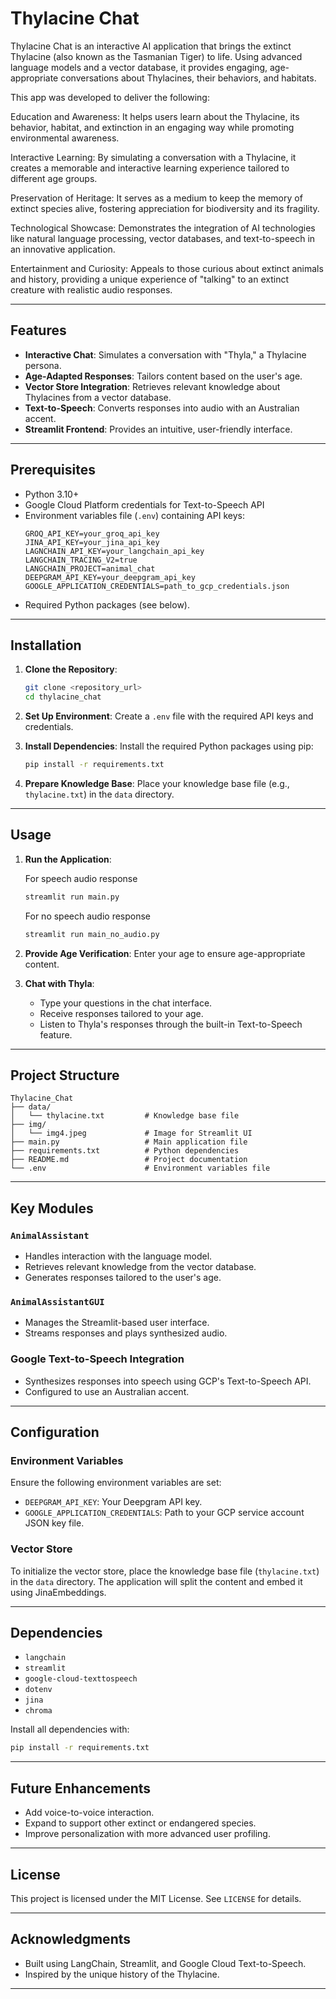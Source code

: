 
# Thylacine Chat

Thylacine Chat is an interactive AI application that brings the extinct Thylacine (also known as the Tasmanian Tiger) to life. 
Using advanced language models and a vector database, it provides engaging, age-appropriate conversations about Thylacines, their behaviors, and habitats.

This app was developed to deliver the following:

Education and Awareness: It helps users learn about the Thylacine, its behavior, habitat, and extinction in an engaging way while promoting environmental awareness.

Interactive Learning: By simulating a conversation with a Thylacine, it creates a memorable and interactive learning experience tailored to different age groups.

Preservation of Heritage: It serves as a medium to keep the memory of extinct species alive, fostering appreciation for biodiversity and its fragility.

Technological Showcase: Demonstrates the integration of AI technologies like natural language processing, vector databases, and text-to-speech in an innovative application.

Entertainment and Curiosity: Appeals to those curious about extinct animals and history, providing a unique experience of "talking" to an extinct creature with realistic audio responses.

---

## Features

- **Interactive Chat**: Simulates a conversation with "Thyla," a Thylacine persona.
- **Age-Adapted Responses**: Tailors content based on the user's age.
- **Vector Store Integration**: Retrieves relevant knowledge about Thylacines from a vector database.
- **Text-to-Speech**: Converts responses into audio with an Australian accent.
- **Streamlit Frontend**: Provides an intuitive, user-friendly interface.

---

## Prerequisites

- Python 3.10+
- Google Cloud Platform credentials for Text-to-Speech API
- Environment variables file (`.env`) containing API keys:
  ```
  GROQ_API_KEY=your_groq_api_key
  JINA_API_KEY=your_jina_api_key
  LAGNCHAIN_API_KEY=your_langchain_api_key
  LANGCHAIN_TRACING_V2=true
  LANGCHAIN_PROJECT=animal_chat 
  DEEPGRAM_API_KEY=your_deepgram_api_key
  GOOGLE_APPLICATION_CREDENTIALS=path_to_gcp_credentials.json
  ```
- Required Python packages (see below).

---

## Installation

1. **Clone the Repository**:

   ```bash
   git clone <repository_url>
   cd thylacine_chat
   ```

2. **Set Up Environment**:
   Create a `.env` file with the required API keys and credentials.

3. **Install Dependencies**:
   Install the required Python packages using pip:

   ```bash
   pip install -r requirements.txt
   ```

4. **Prepare Knowledge Base**:
   Place your knowledge base file (e.g., `thylacine.txt`) in the `data` directory.

---

## Usage

1. **Run the Application**:

   For speech audio response
   ```bash
   streamlit run main.py 

   ```
   
   For no speech audio response
   ```bash
   streamlit run main_no_audio.py 

   ```

2. **Provide Age Verification**:
   Enter your age to ensure age-appropriate content.

3. **Chat with Thyla**:

   - Type your questions in the chat interface.
   - Receive responses tailored to your age.
   - Listen to Thyla's responses through the built-in Text-to-Speech feature.

---

## Project Structure

```
Thylacine_Chat
├── data/
│   └── thylacine.txt         # Knowledge base file
├── img/
│   └── img4.jpeg             # Image for Streamlit UI
├── main.py                   # Main application file
├── requirements.txt          # Python dependencies
├── README.md                 # Project documentation
└── .env                      # Environment variables file
```

---

## Key Modules

### `AnimalAssistant`

- Handles interaction with the language model.
- Retrieves relevant knowledge from the vector database.
- Generates responses tailored to the user's age.

### `AnimalAssistantGUI`

- Manages the Streamlit-based user interface.
- Streams responses and plays synthesized audio.

### Google Text-to-Speech Integration

- Synthesizes responses into speech using GCP's Text-to-Speech API.
- Configured to use an Australian accent.

---

## Configuration

### Environment Variables

Ensure the following environment variables are set:

- `DEEPGRAM_API_KEY`: Your Deepgram API key.
- `GOOGLE_APPLICATION_CREDENTIALS`: Path to your GCP service account JSON key file.

### Vector Store

To initialize the vector store, place the knowledge base file (`thylacine.txt`) in the `data` directory. The application will split the content and embed it using JinaEmbeddings.

---

## Dependencies

- `langchain`
- `streamlit`
- `google-cloud-texttospeech`
- `dotenv`
- `jina`
- `chroma`

Install all dependencies with:

```bash
pip install -r requirements.txt
```

---

## Future Enhancements

- Add voice-to-voice interaction.
- Expand to support other extinct or endangered species.
- Improve personalization with more advanced user profiling.

---

## License

This project is licensed under the MIT License. See `LICENSE` for details.

---

## Acknowledgments

- Built using LangChain, Streamlit, and Google Cloud Text-to-Speech.
- Inspired by the unique history of the Thylacine.

---

